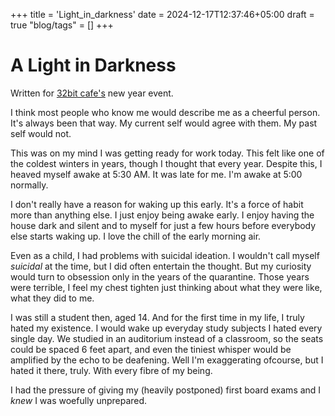 +++
title = 'Light_in_darkness'
date = 2024-12-17T12:37:46+05:00
draft = true
"blog/tags" = []
+++

# A Light in Darkness

Written for [32bit cafe's](https://32bit.cafe) new year event.

I think most people who know me would describe me as a cheerful person. It's
always been that way. My current self would agree with them. My past self would
not.

This was on my mind I was getting ready for work today. This felt like one of
the coldest winters in years, though I thought that every year. Despite this, I
heaved myself awake at 5:30 AM. It was late for me. I'm awake at 5:00 normally.

I don't really have a reason for waking up this early. It's a force of habit
more than anything else. I just enjoy being awake early. I enjoy having the
house dark and silent and to myself for just a few hours before everybody else
starts waking up. I love the chill of the early morning air.

Even as a child, I had problems with suicidal ideation. I wouldn't call myself
_suicidal_ at the time, but I did often entertain the thought. But my curiosity
would turn to obsession only in the years of the quarantine. Those years were terrible,
I feel my chest tighten just thinking about what they were like, what they did to me.

I was still a student then, aged 14. And for the first time in my life, I truly hated
my existence. I would wake up everyday study subjects I hated every single day. We 
studied in an auditorium instead of a classroom, so the seats could be spaced 6 feet apart,
and even the tiniest whisper would be amplified by the echo to be deafening. Well I'm exaggerating
ofcourse, but I hated it there, truly. With every fibre of my being. 

I had the pressure of giving my (heavily postponed) first board exams and I _knew_
I was woefully unprepared.
